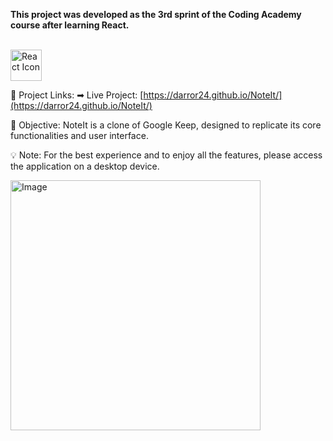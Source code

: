 **This project was developed as the 3rd sprint of the Coding Academy course after learning React.**

<br> <img src="https://github.com/user-attachments/assets/4fff3359-0789-41b6-b496-92f8245851ac" alt="React Icon" height="50px"> <br>

🔗 Project Links:
➡ Live Project: [https://darror24.github.io/NoteIt/](https://darror24.github.io/NoteIt/)

🎯 Objective:
NoteIt is a clone of Google Keep, designed to replicate its core functionalities and user interface.

💡 Note: For the best experience and to enjoy all the features, please access the application on a desktop device.

<img src="https://github.com/user-attachments/assets/031f7d74-4211-4769-9d17-77a60e859f7e" alt="Image" width="400"/>



